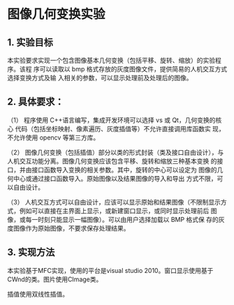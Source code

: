 # 图像几何变换实验 

## 1. 实验目标 

本实验要求实现一个包含图像基本几何变换（包括平移、旋转、缩放）的实验程序。该程 序可以读取以 bmp 格式存放的灰度图像文件，提供简易的人机交互方式选择变换方式及输 入相关的参数，可以显示处理前及处理后的图像。 

## 2. 具体要求： 

（1） 程序使用 C++语言编写，集成开发环境可以选择 vs 或 Qt，几何变换的核心 代码（包括坐标映射、像素遍历、灰度插值等）不允许直接调用库函数实 现，不允许使用 opencv 等第三方库。 

（2） 图像几何变换（包括插值）部分以类的形式封装（类及接口自由设计），与 人机交互功能分离。图像几何变换应该包含平移、旋转和缩放三种基本变换 的接口，并由接口函数导入变换的相关参数。其中，旋转的中心可以设定为 图像的几何中心或通过接口函数导入。原始图像以及结果图像的导入和导出 方式不限，可以自由设计。 

（3） 人机交互方式可以自由设计，应该可以显示原始和结果图像（不限制显示方 式，例如可以直接在主界面上显示，或新建窗口显示，或同时显示处理前后 图像，或每一时刻只能显示一幅图像）。可以由用户选择加载以 BMP 格式保 存的灰度图像作为原始图像，不要求保存处理结果。

## 3. 实现方法

本实验基于MFC实现，使用的平台是visual studio 2010。窗口显示使用基于CWnd的类。图片使用CImage类。

插值使用双线性插值。